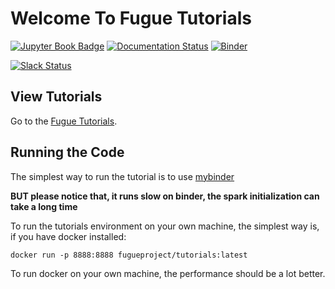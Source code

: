 # Welcome To Fugue Tutorials

[![Jupyter Book Badge](https://jupyterbook.org/badge.svg)](https://fugue-project.github.io/tutorials/)
[![Documentation Status](https://readthedocs.org/projects/fugue-tutorials/badge/?version=latest)](https://fugue-tutorials.readthedocs.io/en/latest/?badge=latest) 
[![Binder](https://mybinder.org/badge_logo.svg)](https://mybinder.org/v2/gh/fugue-project/tutorials/master)

[![Slack Status](https://img.shields.io/badge/slack-join_chat-white.svg?logo=slack&style=social)](https://join.slack.com/t/fugue-project/shared_invite/zt-jl0pcahu-KdlSOgi~fP50TZWmNxdWYQ)

## View Tutorials

Go to the [Fugue Tutorials](https://fugue-tutorials.readthedocs.io/en/latest/).

## Running the Code

The simplest way to run the tutorial is to use [mybinder](https://mybinder.org/v2/gh/fugue-project/tutorials/master)

**BUT please notice that, it runs slow on binder, the spark initialization can take a long time**

To run the tutorials environment on your own machine, the simplest way is, if you have docker installed:

```
docker run -p 8888:8888 fugueproject/tutorials:latest
```

To run docker on your own machine, the performance should be a lot better.
